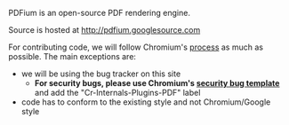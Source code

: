 PDFium is an open-source PDF rendering engine.

Source is hosted at http://pdfium.googlesource.com

For contributing code, we will follow Chromium's [process](http://dev.chromium.org/developers/contributing-code) as much as possible. The main exceptions are:
  * we will be using the bug tracker on this site
    * **For security bugs, please use Chromium's [security bug template](https://code.google.com/p/chromium/issues/entry?template=Security%20Bug)** and add the "Cr-Internals-Plugins-PDF" label
  * code has to conform to the existing style and not Chromium/Google style
